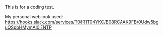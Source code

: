 This is for a coding test.

My personal webhook used:
https://hooks.slack.com/services/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
